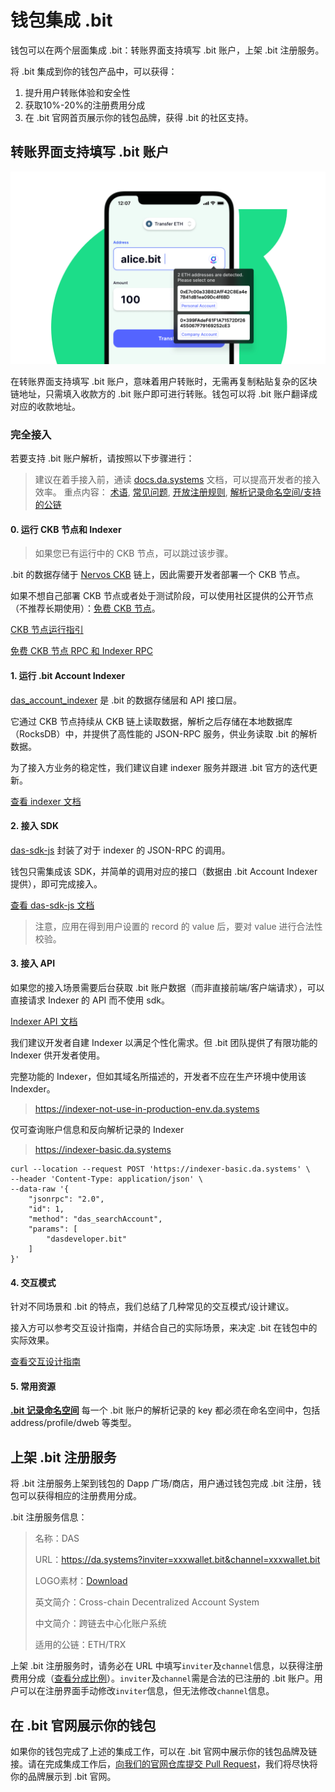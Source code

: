 # 钱包集成 .bit

钱包可以在两个层面集成 .bit：转账界面支持填写 .bit 账户，上架 .bit 注册服务。

将 .bit 集成到你的钱包产品中，可以获得：

1. 提升用户转账体验和安全性
2. 获取10%-20%的注册费用分成
3. 在 .bit 官网首页展示你的钱包品牌，获得 .bit 的社区支持。


## 转账界面支持填写 .bit 账户

<img src="./image-20210718113458550.png" alt=".bit in Wallet" style="zoom:50%;" />

在转账界面支持填写 .bit 账户，意味着用户转账时，无需再复制粘贴复杂的区块链地址，只需填入收款方的 .bit 账户即可进行转账。钱包可以将 .bit 账户翻译成对应的收款地址。

### 完全接入

若要支持 .bit 账户解析，请按照以下步骤进行：

> 建议在着手接入前，通读 [docs.da.systems](https://docs.da.systems/) 文档，可以提高开发者的接入效率。
> 重点内容：
> [术语](https://docs.da.systems/docs/v/chinese-1/terminology), 
> [常见问题](https://docs.da.systems/docs/v/chinese-1/faq), 
> [开放注册规则](https://docs.da.systems/docs/v/chinese-1/zhu-ce-das/open-registration-rules), 
> [解析记录命名空间/支持的公链](https://docs.da.systems/docs/v/chinese-1/kai-fa-zhe/records-key-namespace)

#### 0. 运行 CKB 节点和 Indexer

> 如果您已有运行中的 CKB 节点，可以跳过该步骤。

.bit 的数据存储于 [Nervos CKB](https://github.com/nervosnetwork/ckb) 链上，因此需要开发者部署一个 CKB 节点。

如果不想自己部署 CKB 节点或者处于测试阶段，可以使用社区提供的公开节点（不推荐长期使用）：[免费 CKB 节点](https://talk.nervos.org/t/ckb-rpc-indexer-rpc/4949)。

[CKB 节点运行指引](https://docs.nervos.org/docs/basics/guides/mainnet)

[免费 CKB 节点 RPC 和 Indexer RPC](https://talk.nervos.org/t/ckb-rpc-indexer-rpc/4949)

#### 1. 运行 .bit Account Indexer
[das_account_indexer](https://github.com/DeAccountSystems/das_account_indexer) 是 .bit 的数据存储层和 API 接口层。

它通过 CKB 节点持续从 CKB 链上读取数据，解析之后存储在本地数据库（RocksDB）中，并提供了高性能的 JSON-RPC 服务，供业务读取 .bit 的解析数据。

为了接入方业务的稳定性，我们建议自建 indexer 服务并跟进 .bit 官方的迭代更新。

[查看 indexer 文档](https://github.com/DeAccountSystems/das_account_indexer)


#### 2. 接入 SDK

[das-sdk-js](https://github.com/DeAccountSystems/das-sdk-js) 封装了对于 indexer 的 JSON-RPC 的调用。

钱包只需集成该 SDK，并简单的调用对应的接口（数据由 .bit Account Indexer 提供），即可完成接入。

[查看 das-sdk-js 文档](https://github.com/DeAccountSystems/das-sdk-js)

> 注意，应用在得到用户设置的 record 的 value 后，要对 value 进行合法性校验。


#### 3. 接入 API 
如果您的接入场景需要后台获取 .bit 账户数据（而非直接前端/客户端请求），可以直接请求 Indexer 的 API 而不使用 sdk。

[Indexer API 文档](https://github.com/DeAccountSystems/das_account_indexer#searchaccount)

我们建议开发者自建 Indexer 以满足个性化需求。但 .bit 团队提供了有限功能的 Indexer 供开发者使用。

完整功能的 Indexer，但如其域名所描述的，开发者不应在生产环境中使用该 Indexder。
> https://indexer-not-use-in-production-env.da.systems

仅可查询账户信息和反向解析记录的 Indexer
> https://indexer-basic.da.systems


```shell
curl --location --request POST 'https://indexer-basic.da.systems' \
--header 'Content-Type: application/json' \
--data-raw '{
    "jsonrpc": "2.0",
    "id": 1,
    "method": "das_searchAccount",
    "params": [
        "dasdeveloper.bit"
    ]
}'
```

#### 4. 交互模式

针对不同场景和 .bit 的特点，我们总结了几种常见的交互模式/设计建议。

接入方可以参考交互设计指南，并结合自己的实际场景，来决定 .bit 在钱包中的实际效果。

[查看交互设计指南](https://sedate-pleasure-684.notion.site/DAS-006aa490976c474e90725ce16465b95e)

#### 5. 常用资源
[**.bit 记录命名空间**](https://github.com/DeAccountSystems/cell-data-generator/blob/master/data/record_key_namespace.txt) 每一个 .bit 账户的解析记录的 key 都必须在命名空间中，包括 address/profile/dweb 等类型。

## 上架 .bit 注册服务

将 .bit 注册服务上架到钱包的 Dapp 广场/商店，用户通过钱包完成 .bit 注册，钱包可以获得相应的注册费用分成。



.bit 注册服务信息：

> 名称：DAS
>
> URL：https://da.systems?inviter=xxxwallet.bit&channel=xxxwallet.bit
>
> LOGO素材：[Download](https://projects.invisionapp.com/boards/QS42CVJRP25/#/6828463/200529574)
>
> 英文简介：Cross-chain Decentralized Account System
>
> 中文简介：跨链去中心化账户系统
>
> 适用的公链：ETH/TRX



上架 .bit 注册服务时，请务必在 URL 中填写`inviter`及`channel`信息，以获得注册费用分成（[查看分成比例](../../v/chinese-1/gong-tong-jian-she/build-together.md)）。`inviter`及`channel`需是合法的已注册的 .bit 账户。用户可以在注册界面手动修改`inviter`信息，但无法修改`channel`信息。



## 在 .bit 官网展示你的钱包

如果你的钱包完成了上述的集成工作，可以在 .bit 官网中展示你的钱包品牌及链接。请在完成集成工作后，[向我们的官网仓库提交 Pull Request](https://github.com/DeAccountSystems/da.systems)，我们将尽快将你的品牌展示到 .bit 官网。

